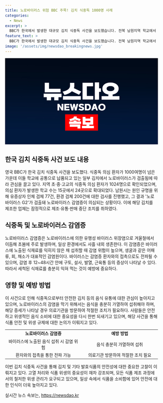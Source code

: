 ```yaml
---
title: 노로바이러스 위험 BBC 주목! 김치 식중독 1000명 사례
categories:
  - News
excerpt: >
  BBC가 한국에서 발생한 대규모 김치 식중독 사건을 보도했습니다. 전북 남원지역 학교에서 1000명 넘는 식중독 의심 환자가 발생했는데, 이들 학교에서 공급된 김치에서 노로바이러스가 발견됐습니다. 사건은 이례적으로 주목받고 있으며 해당 지역에서 의심 환자 수는 계속 증가 중이며 원인 규명을 위해 조사가 진행 중입니다. 노로바이러스는 바이러스성 장염을 일으키는데, 감염 예방을 위해 음식을 충분히 가열하여 섭취해야 하며 증상이 나타날 경우 의료기관을 찾아야 합니다. BBC가 이 사건을 주목한 것은 크게 노출되어 있습니다.
feature_text: >
  BBC가 한국에서 발생한 대규모 김치 식중독 사건을 보도했습니다. 전북 남원지역 학교에서 1000명 넘는 식중독 의심 환자가 발생했는데, 이들 학교에서 공급된 김치에서 노로바이러스가 발견됐습니다. 사건은 이례적으로 주목받고 있으며 해당 지역에서 의심 환자 수는 계속 증가 중이며 원인 규명을 위해 조사가 진행 중입니다. 노로바이러스는 바이러스성 장염을 일으키는데, 감염 예방을 위해 음식을 충분히 가열하여 섭취해야 하며 증상이 나타날 경우 의료기관을 찾아야 합니다. BBC가 이 사건을 주목한 것은 크게 노출되어 있습니다.
image: '/assets/img/newsdao_breakingnews.jpg'
---
```


<p><img src="/assets/img/newsdao_breakingnews.jpg" alt="ontimetimes 속보" /></p>

<h2 data-ke-size="size26">한국 김치 식중독 사건 보도 내용</h2>

<p data-ke-size="size16">영국 BBC가 한국 김치 식중독 사건을 보도했다. 식중독 의심 환자가 1000여명이 넘은 가운데 이들 학교에 공통으로 납품되고 있는 일부 김치에서 노로바이러스가 검출됨에 따라 관심을 끌고 있다. 지역 초·중·고교의 식중독 의심 환자가 1024명으로 확인되었으며, 의심 환자가 발생한 학교 수는 15곳에서 24곳으로 확대되었다. 남원시는 원인 규명을 위해 유증상자 인체 검체 77건, 환경 검체 200건에 대한 검사를 진행했고, 그 결과 '노로바이러스 G2'가 검출돼 노로바이러스 감염증이 의심되는 상황이다. 이에 해당 김치를 제조한 업체는 잠정적으로 제조·유통·판매 중단 조치를 취하였다.</p>

<h2 data-ke-size="size26">식중독 및 노로바이러스 감염증</h2>

<p data-ke-size="size16">노로바이러스 감염증은 노로바이러스에 의한 유행성 바이러스 위장염으로 겨울철에서 이듬해 초봄에 주로 발생하며, 일상 환경에서도 사흘 내외 생존한다. 이 감염증은 바이러스에 노출된 식재료를 익히지 않은 채 섭취할 때 감염 위험이 높으며, 생굴과 같은 어패류, 회, 채소가 대표적인 감염원이다. 바이러스는 감염증 환자와의 접촉으로도 전파될 수 있으며, 감염 후 12~48시간 안에 구토, 설사, 발열, 근육통 등의 증상이 나타날 수 있다. 따라서 세척된 식재료를 충분히 익혀 먹는 것이 예방에 중요하다.</p>

<h2 data-ke-size="size26">영향 및 예방 방법</h2>

<p data-ke-size="size16">이 사건으로 인해 식중독으로부터 안전한 김치 등의 음식 유통에 대한 관심이 높아지고 있으며, 노로바이러스의 감염을 막기 위해서는 음식을 충분히 가열하여 섭취해야 하며, 해당 증세가 나타날 경우 의료기관을 방문하여 적절한 조치가 필요하다. 사람들은 안전하고 위생적인 음식 소비에 대한 중요성을 다시 한번 되새기고 있으며, 해당 사건을 통해 식품 안전 및 위생 규제에 대한 논의가 이뤄지고 있다.</p>

<table>
    <tbody>
        <tr>
            <td style="text-align: center; height: 17px;"><b>노로바이러스 감염증</b></td>
            <td style="text-align: center; height: 17px;"><b>예방 방법</b></td>
        </tr>
        <tr>
            <td style="text-align: center; width: 50%; height: 17px;">바이러스에 노출된 음식 섭취 시 감염 위험</td>
            <td style="text-align: center; width: 50%; height: 17px;">음식 충분히 가열하여 섭취</td>
        </tr>
        <tr>
            <td style="text-align: center; height: 17px;">환자와의 접촉을 통한 전파 가능</td>
            <td style="text-align: center; height: 17px;">의료기관 방문하여 적절한 조치 필요</td>
        </tr>
    </tbody>
</table>

<p data-ke-size="size16">이번 김치 식중독 사건을 통해 김치 및 기타 발효식품의 안전성에 대한 중요한 고찰이 이뤄지고 있다. 고열 처리와 식품 위생의 중요성이 재차 강조되며, 모든 식품 제조 과정에서의 철저한 위생 관리가 요구되고 있으며, 일상 속에서 식품을 소비함에 있어 안전에 대한 인식이 더욱 높아지고 있다.</p>
실시간 뉴스 속보는, <a href="https://newsdao.kr" rel="dofollow">https://newsdao.kr</a>



